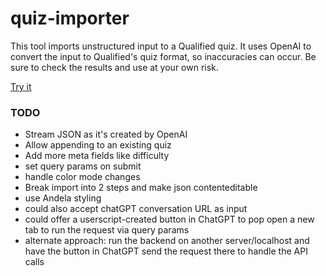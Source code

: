 # quiz-importer

This tool imports unstructured input to a Qualified quiz. It uses OpenAI to convert the input to Qualified's quiz format, so inaccuracies can occur. Be sure to check the results and use at your own risk.

[Try it](https://greg-gorlen-andela.github.io/quiz-importer/)

### TODO

- Stream JSON as it's created by OpenAI
- Allow appending to an existing quiz
- Add more meta fields like difficulty
- set query params on submit
- handle color mode changes
- Break import into 2 steps and make json contenteditable
- use Andela styling
- could also accept chatGPT conversation URL as input
- could offer a userscript-created button in ChatGPT to pop open a new tab to run the request via query params
- alternate approach: run the backend on another server/localhost and have the button in ChatGPT send the request there to handle the API calls
